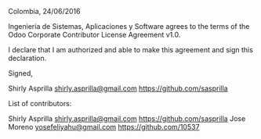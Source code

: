 Colombia, 24/06/2016

Ingenieria de Sistemas, Aplicaciones y Software agrees to the terms of the Odoo Corporate Contributor License
Agreement v1.0.

I declare that I am authorized and able to make this agreement and sign this
declaration.

Signed,

Shirly Asprilla <shirly.asprilla@gmail.com> https://github.com/sasprilla

List of contributors:

Shirly Asprilla  <shirly.asprilla@gmail.com> https://github.com/sasprilla
Jose Moreno  <yosefeliyahu@gmail.com> https://github.com/10537
